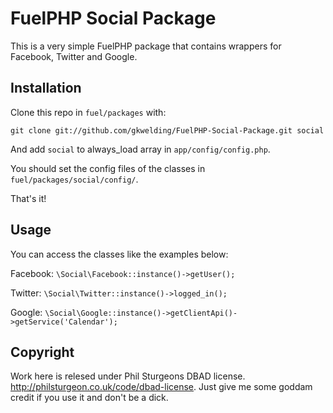 FuelPHP Social Package
======================

This is a very simple FuelPHP package that contains wrappers for Facebook, Twitter and Google.


Installation
------------

Clone this repo in `fuel/packages` with:

`git clone git://github.com/gkwelding/FuelPHP-Social-Package.git social`

And add `social` to always_load array in `app/config/config.php`.

You should set the config files of the classes in  `fuel/packages/social/config/`.

That's it!


Usage
-----

You can access the classes like the examples below:

Facebook: `\Social\Facebook::instance()->getUser();`

Twitter: `\Social\Twitter::instance()->logged_in();`

Google: `\Social\Google::instance()->getClientApi()->getService('Calendar');`


Copyright
----------

Work here is relesed under Phil Sturgeons DBAD license. http://philsturgeon.co.uk/code/dbad-license. Just give me some goddam credit if you use it and don't be a dick.
